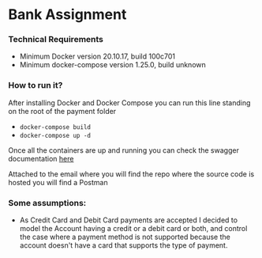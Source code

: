 # Bank Assignment

### Technical Requirements

* Minimum Docker version 20.10.17, build 100c701
* Minimum docker-compose version 1.25.0, build unknown


### How to run it?
After installing Docker and Docker Compose you can run this line standing on the root of the payment folder

* `docker-compose build`
* `docker-compose up -d`

Once all the containers are up and running you can check the swagger documentation [here](http://localhost:8080/swagger-ui/)

Attached to the email where you will find the repo where the source code is hosted you will find a Postman 

### Some assumptions:

* As Credit Card and Debit Card payments are accepted I decided to model the Account having a credit or a debit card or both, and control the case where a payment method is not supported because the account doesn't have a card that supports the type of payment.